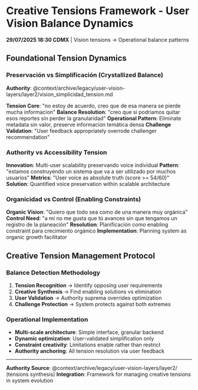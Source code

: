 # Creative Tensions Framework - User Vision Balance Dynamics

**29/07/2025 18:30 CDMX** | Vision tensions → Operational balance patterns

## Foundational Tension Dynamics

### Preservación vs Simplificación (Crystallized Balance)
**Authority**: @context/archive/legacy/user-vision-layers/layer2/vision_simplicidad_tension.md

**Tension Core**: "no estoy de acuerdo, creo que de esa manera se pierde mucha informacion"
**Balance Resolution**: "creo que si podriamos quitar esos reportes sin perder la granularidad"
**Operational Pattern**: Eliminate metadata sin valor, preserve información temática densa
**Challenge Validation**: "User feedback appropriately overrode challenger recommendation"

### Authority vs Accessibility Tension  
**Innovation**: Multi-user scalability preservando voice individual
**Pattern**: "estamos construyendo un sistema que va a ser utilizado por muchos usuarios"
**Metrics**: "User voice as absolute truth (score >= 54/60)"
**Solution**: Quantified voice preservation within scalable architecture

### Organicidad vs Control (Enabling Constraints)
**Organic Vision**: "Quiero que todo sea como de una manera muy orgánica"
**Control Need**: "a mí no me gusta que tú avances sin que tengamos un registro de la planeación"
**Resolution**: Planificación como enabling constraint para crecimiento orgánico
**Implementation**: Planning system as organic growth facilitator

## Creative Tension Management Protocol

### Balance Detection Methodology
1. **Tension Recognition** → Identify opposing user requirements
2. **Creative Synthesis** → Find enabling solutions vs elimination
3. **User Validation** → Authority suprema overrides optimization
4. **Challenge Protection** → System protects against both extremes

### Operational Implementation
- **Multi-scale architecture**: Simple interface, granular backend
- **Dynamic optimization**: User-validated simplification only
- **Constraint creativity**: Limitations enable rather than restrict
- **Authority anchoring**: All tension resolution via user feedback

---

**Authority Source**: @context/archive/legacy/user-vision-layers/layer2/ (tensions synthesis)
**Integration**: Framework for managing creative tensions in system evolution
